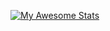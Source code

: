 [![My Awesome Stats](https://awesome-github-stats.azurewebsites.net/user-stats/prasad-kmd?cardType=octocat&theme=github-dark&preferLogin=false&Ring=FFFFFF&Border=00C2DD&Title=5AACB0&Text=CADD9A)](https://git.io/awesome-stats-card)
<!---  <a href="https://awesome-github-stats.azurewebsites.net/index.html??cardType=github&theme=github-dark&preferLogin=false&Ring=FFFFFF&Border=00C2DD&Title=5AACB0&Text=CADD9A">    <img  alt="prasad-kmd's GitHub Stats" src="https://awesome-github-stats.azurewebsites.net/user-stats/prasad-kmd?cardType=github&theme=github-dark&preferLogin=false&Ring=FFFFFF&Border=00C2DD&Title=5AACB0&Text=CADD9A" />  </a> --->

<!---
- 👋 Hi, I’m @prasad-kmd
- 👀 I’m interested in Learning.
- 🌱 I’m currently learning Nothing.
- 📫 How to reach me !
--->
<!---
prasad-kmd/prasad-kmd is a ✨ special ✨ repository because its `README.md` (this file) appears on your GitHub profile.
You can click the Preview link to take a look at your changes.
--->
